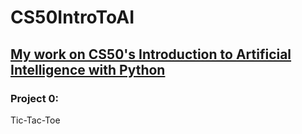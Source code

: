 # CS50IntroToAI
## [My work on CS50's Introduction to Artificial Intelligence with Python](https://cs50.harvard.edu/ai/2020/)

### Project 0:
Tic-Tac-Toe
